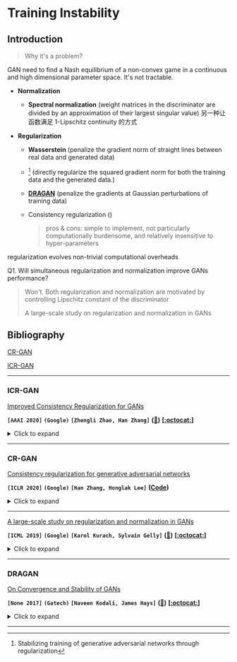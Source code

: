 # Training Instability



## Introduction



> Why it's a problem? 

GAN need to find a Nash equilibrium of a non-convex game in a continuous and high dimensional parameter space. It's not tractable.





- **Normalization**
  
  - **Spectral normalization** (weight matrices in the discriminator are divided by an approximation of their largest singular value) 另一种让函数满足 1-Lipschitz continuity 的方式
- **Regularization**
  
  - **Wasserstein** (penalize the gradient norm of straight lines between real data and generated data)
  
  -  [^Roth2017] (directly regularize the squared gradient norm for both the training data and the generated data.) 
  
  - **[DRAGAN](#DRAGAN)** (penalize the gradients at Gaussian perturbations of training data) 
  
  - Consistency regularization ()
  
    > pros & cons: simple to implement, not particularly computationally burdensome, and relatively insensitive to hyper-parameters

regularization evolves non-trivial computational overheads



Q1. Will simultaneous regularization and normalization improve GANs performance?

> Won't. Both regularization and normalization are motivated by controlling Lipschitz constant of the discriminator
>
> A large-scale study on regularization and normalization in GANs



## Bibliography

[CR-GAN](#CR-GAN)

[ICR-GAN](#ICR-GAN)

---

### ICR-GAN

[Improved Consistency Regularization for GANs](https://arxiv.org/pdf/2002.04724.pdf)

**`[AAAI 2020]`**	**`(Google)`**	**`[Zhengli Zhao, Han Zhang]`**	**([:memo:]())**	**[[:octocat:](https://github.com/google/compare_gan)]**

<details><summary>Click to expand</summary><p>


![image-20201219215131885](https://raw.githubusercontent.com/yzy1996/Image-Hosting/master/20201219215132.png)

> **Summary**

They improve [CR-GAN](#CR-GAN) in two ways (apply forms of consistency regularization to the generated images, the latent vector space, and the generator):

- Balanced Consistency Regularization, in which generator samples are also augmented along with training data.
- Latent Consistency Regularization, in which draws from the prior are perturbed, and the sensitivity to those perturbations is discouraged and encouraged for the discriminator and the generator, respectively.

> **Details**

balanced consistency regularization (bCR)

</p></details>

---




### CR-GAN

[Consistency regularization for generative adversarial networks](https://arxiv.org/pdf/1910.12027.pdf)

**`[ICLR 2020]`**	**`(Google)`**	**`[Han Zhang, Honglak Lee]`**	**([Code]())**

<details><summary>Click to expand</summary><p>


> **Summary**

They propose a training stabilizer based on **consistency regularization**. In particular, they **augment data** passing into the GAN discriminator and **penalize the sensitivity** of the discriminator to these augmentations.

**Consistency regularization** is widely used in semi-supervised learning to ensure that the classifier output remains unaffected for an unlabeled example even it is augmented in semantic-preserving ways.

The pipeline is to first augment images with semantic-preserving augmentations before they are fed into the discriminator and penalize the sensitivity of the discriminator to these augmentations.

> **Details**

$T(x)$ donates a stochastic data augmentation function. $D(x)$ donates the last layer before the activation function. The proposed regularization is given by
$$
\min_{D} L_{c r} = \min_{D} \|D(x)-D(T(x))\|^{2}
$$
The overall consistency regularized GAN (CR-GAN) objective is written as
$$
L_{D}^{c r}=L_{D}+\lambda L_{c r}, \quad L_{G}^{c r}=L_{G}.
$$

> **Augmentation type**

1 Gaussian Noise; 2 **Random shift & flip**; 3 Cutout; 4 Random shift & flip with cutout

The experiment shows that No.2 performs best.



</p></details>

---

[A large-scale study on regularization and normalization in GANs](https://arxiv.org/pdf/1807.04720.pdf)

**`[ICML 2019]`**	**`(Google)`**	**`[Karol Kurach, Sylvain Gelly]`**	**([:memo:]())**	**[[:octocat:](https://github.com/google/compare_gan)]**

<details><summary>Click to expand</summary><p>


**Summary**

> 

</p></details>

---

### DRAGAN

[On Convergence and Stability of GANs](https://arxiv.org/pdf/1705.07215.pdf)

**`[None 2017]`**	**`(Gatech)`**	**`[Naveen Kodali, James Hays]`**	**([:memo:]())**	**[[:octocat:](https://github.com/kodalinaveen3/DRAGAN)]**

<details><summary>Click to expand</summary><p>


**Summary**

> 


</p></details>

---





[^Roth2017]: Stabilizing training of generative adversarial networks through regularization

